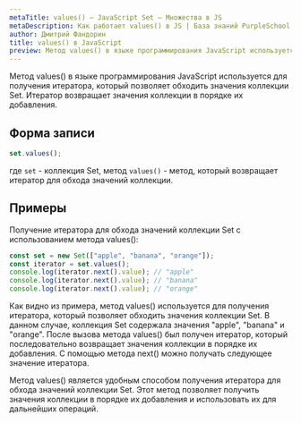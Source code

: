 ```yaml
---
metaTitle: values() – JavaScript Set – Множества в JS
metaDescription: Как работает values() в JS | База знаний PurpleSchool
author: Дмитрий Фандорин
title: values() в JavaScript
preview: Метод values() в языке программирования JavaScript используется для получения итератора, который позволяет обходить значения коллекции Set...
---
```


Метод values() в языке программирования JavaScript используется для получения итератора, который позволяет обходить значения коллекции Set. Итератор возвращает значения коллекции в порядке их добавления.

## Форма записи

```javascript
set.values();
```

где `set` - коллекция Set, метод `values()` - метод, который возвращает итератор для обхода значений коллекции.

## Примеры

Получение итератора для обхода значений коллекции Set с использованием метода values():

```javascript
const set = new Set(["apple", "banana", "orange"]);
const iterator = set.values();
console.log(iterator.next().value); // "apple"
console.log(iterator.next().value); // "banana"
console.log(iterator.next().value); // "orange"
```

Как видно из примера, метод values() используется для получения итератора, который позволяет обходить значения коллекции Set. В данном случае, коллекция Set содержала значения "apple", "banana" и "orange". После вызова метода values() был получен итератор, который последовательно возвращает значения коллекции в порядке их добавления. С помощью метода next() можно получать следующее значение итератора.

Метод values() является удобным способом получения итератора для обхода значений коллекции Set. Этот метод позволяет получить значения коллекции в порядке их добавления и использовать их для дальнейших операций.